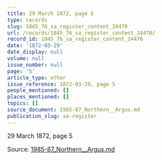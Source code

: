 ```yaml
---
title: 29 March 1872, page 5
type: records
slug: 1845_76_sa_register_content_24470
url: /records/1845_76_sa_register_content_24470/
record_id: 1845_76_sa_register_content_24470
date: '1872-03-29'
date_display: null
volume: null
issue_number: null
page: '5'
article_type: other
issue_reference: 1872-03-29, page 5
people_mentioned: []
places_mentioned: []
topics: []
source_document: 1985-87_Northern__Argus.md
publication_slug: sa-register
---
```


29 March 1872, page 5

Source: [1985-87_Northern__Argus.md](/downloads/markdown/1985-87_Northern__Argus.md)
